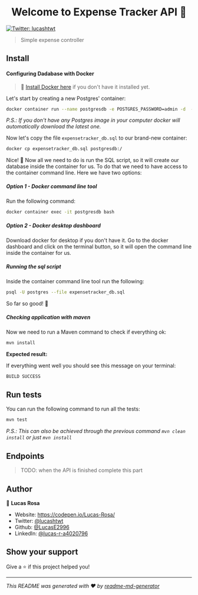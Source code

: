 <h1 align="center">Welcome to Expense Tracker API 👋</h1>
<p>
  <a href="https://twitter.com/lucashtwt" target="_blank">
    <img alt="Twitter: lucashtwt" src="https://img.shields.io/twitter/follow/lucashtwt.svg?style=social" />
  </a>
</p>

> Simple expense controller

## Install

#### Configuring Dadabase with Docker

> 💎 [Install Docker here](https://docs.docker.com/get-docker/) if you don't have it installed yet.

Let's start by creating a new Postgres' container:

```sh
docker container run --name postgresdb -e POSTGRES_PASSWORD=admin -d  -p 5432:5432 postgres
```

*P.S.: If you don't have any Postgres image in your computer docker will automatically download the latest one.*

Now let's copy the file `expensetracker_db.sql` to our brand-new container:

```sh
docker cp expensetracker_db.sql postgresdb:/
```

Nice! 🎉 Now all we need to do is run the SQL script, so it will create our database inside the container for us. To do that we need to have access to the container command line. Here we have two options:

##### Option 1 - Docker command line tool

Run the following command:

```sh
docker container exec -it postgresdb bash
```

##### Option 2 - Docker desktop dashboard

Download docker for desktop if you don't have it. Go to the docker dashboard and click on the terminal button, so it will open the command line inside the container for us.

##### Running the sql script

Inside the container command line tool run the following:

```sh
psql -U postgres --file expensetracker_db.sql
```

So far so good!  🎉 

##### Checking application with maven

Now we need to run a Maven command to check if everything ok:

```sh
mvn install
```

**Expected result:**

If everything went well you should see this message on your terminal:

```sh
BUILD SUCCESS
```


## Run tests

You can run the following command to run all the tests:

```sh
mvn test
```

*P.S.: This can also be achieved through the previous command `mvn clean install` or just `mvn install`*

## Endpoints

> TODO: when the API is finished complete this part

## Author

👤 **Lucas Rosa**

* Website: https://codepen.io/Lucas-Rosa/
* Twitter: [@lucashtwt](https://twitter.com/lucashtwt)
* Github: [@LucasE2996](https://github.com/LucasE2996)
* LinkedIn: [@lucas-r-a4020796](https://linkedin.com/in/lucas-r-a4020796)

## Show your support

Give a ⭐ if this project helped you!

***
_This README was generated with ❤ by [readme-md-generator](https://github.com/kefranabg/readme-md-generator)_